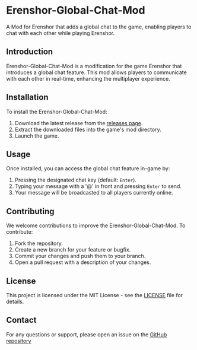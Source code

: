 # Erenshor-Global-Chat-Mod

A Mod for Erenshor that adds a global chat to the game, enabling players to chat with each other while playing Erenshor.

## Introduction

Erenshor-Global-Chat-Mod is a modification for the game Erenshor that introduces a global chat feature. This mod allows players to communicate with each other in real-time, enhancing the multiplayer experience.

## Installation

To install the Erenshor-Global-Chat-Mod:

1. Download the latest release from the [releases page](https://github.com/Lenzork/Erenshor-Global-Chat-Mod/releases).
2. Extract the downloaded files into the game's mod directory.
3. Launch the game.

## Usage

Once installed, you can access the global chat feature in-game by:

1. Pressing the designated chat key (default: `Enter`).
2. Typing your message with a '@' in front and pressing `Enter` to send.
4. Your message will be broadcasted to all players currently online.

## Contributing

We welcome contributions to improve the Erenshor-Global-Chat-Mod. To contribute:

1. Fork the repository.
2. Create a new branch for your feature or bugfix.
3. Commit your changes and push them to your branch.
4. Open a pull request with a description of your changes.

## License

This project is licensed under the MIT License - see the [LICENSE](LICENSE) file for details.

## Contact

For any questions or support, please open an issue on the [GitHub repository](https://github.com/Lenzork/Erenshor-Global-Chat-Mod/issues)
